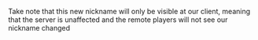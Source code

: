 Take note that this new nickname will only be visible at our client, meaning that the server is unaffected and the remote players will not see our nickname changed